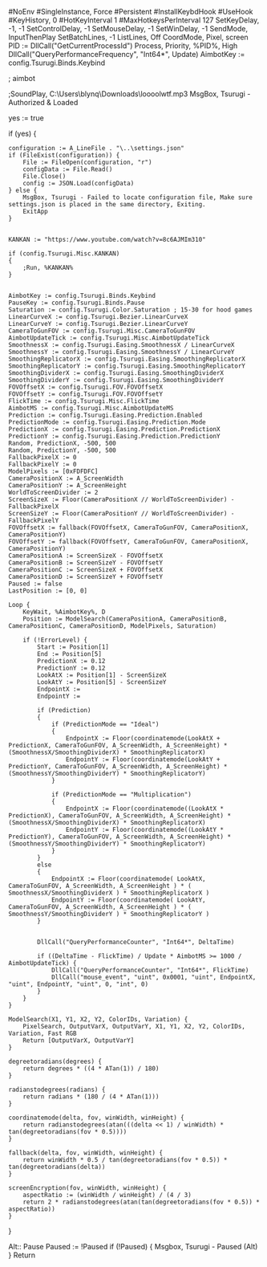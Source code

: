 #NoEnv
#SingleInstance, Force
#Persistent
#InstallKeybdHook
#UseHook
#KeyHistory, 0
#HotKeyInterval 1
#MaxHotkeysPerInterval 127
SetKeyDelay, -1, -1
SetControlDelay, -1
SetMouseDelay, -1
SetWinDelay, -1
SendMode, InputThenPlay
SetBatchLines, -1
ListLines, Off
CoordMode, Pixel, screen
PID := DllCall("GetCurrentProcessId")
Process, Priority, %PID%, High
DllCall("QueryPerformanceFrequency", "Int64*", Update)
AimbotKey := config.Tsurugi.Binds.Keybind

; aimbot

;SoundPlay, C:\Users\blynq\Downloads\loooolwtf.mp3
MsgBox, Tsurugi - Authorized & Loaded


yes := true

if (yes)
{

    configuration := A_LineFile . "\..\settings.json"
    if (FileExist(configuration)) {
        File := FileOpen(configuration, "r")
        configData := File.Read()
        File.Close()
        config := JSON.Load(configData)
    } else {
        MsgBox, Tsurugi - Failed to locate configuration file, Make sure settings.json is placed in the same directory, Exiting.
        ExitApp
    }


    KANKAN := "https://www.youtube.com/watch?v=8c6AJMIm310"

    if (config.Tsurugi.Misc.KANKAN)
    {
        ;Run, %KANKAN%
    }

    
    AimbotKey := config.Tsurugi.Binds.Keybind
    PauseKey := config.Tsurugi.Binds.Pause
    Saturation := config.Tsurugi.Color.Saturation ; 15-30 for hood games
    LinearCurveX := config.Tsurugi.Bezier.LinearCurveX
    LinearCurveY := config.Tsurugi.Bezier.LinearCurveY
    CameraToGunFOV := config.Tsurugi.Misc.CameraToGunFOV
    AimbotUpdateTick := config.Tsurugi.Misc.AimbotUpdateTick
    SmoothnessX := config.Tsurugi.Easing.SmoothnessX / LinearCurveX
    SmoothnessY := config.Tsurugi.Easing.SmoothnessY / LinearCurveY
    SmoothingReplicatorX := config.Tsurugi.Easing.SmoothingReplicatorX
    SmoothingReplicatorY := config.Tsurugi.Easing.SmoothingReplicatorY
    SmoothingDividerX := config.Tsurugi.Easing.SmoothingDividerX
    SmoothingDividerY := config.Tsurugi.Easing.SmoothingDividerY
    FOVOffsetX := config.Tsurugi.FOV.FOVOffsetX
    FOVOffsetY := config.Tsurugi.FOV.FOVOffsetY
    FlickTime := config.Tsurugi.Misc.FlickTime    
    AimbotMS := config.Tsurugi.Misc.AimbotUpdateMS
    Prediction := config.Tsurugi.Easing.Prediction.Enabled
    PredictionMode := config.Tsurugi.Easing.Prediction.Mode
    PredictionX := config.Tsurugi.Easing.Prediction.PredictionX
    PredictionY := config.Tsurugi.Easing.Prediction.PredictionY
    Random, PredictionX, -500, 500
    Random, PredictionY, -500, 500    
    FallbackPixelX := 0
    FallbackPixelY := 0
    ModelPixels := [0xFDFDFC]
    CameraPositionX := A_ScreenWidth
    CameraPositionY := A_ScreenHeight
    WorldToScreenDivider := 2
    ScreenSizeX := Floor(CameraPositionX // WorldToScreenDivider) - FallbackPixelX
    ScreenSizeY := Floor(CameraPositionY // WorldToScreenDivider) - FallbackPixelY
    FOVOffsetX := fallback(FOVOffsetX, CameraToGunFOV, CameraPositionX, CameraPositionY)
    FOVOffsetY := fallback(FOVOffsetY, CameraToGunFOV, CameraPositionX, CameraPositionY)
    CameraPositionA := ScreenSizeX - FOVOffsetX
    CameraPositionB := ScreenSizeY - FOVOffsetY
    CameraPositionC := ScreenSizeX + FOVOffsetX
    CameraPositionD := ScreenSizeY + FOVOffsetY
    Paused := false
    LastPosition := [0, 0]

    Loop {
        KeyWait, %AimbotKey%, D
        Position := ModelSearch(CameraPositionA, CameraPositionB, CameraPositionC, CameraPositionD, ModelPixels, Saturation)
        
        if (!ErrorLevel) {
            Start := Position[1]
            End := Position[5]
            PredictionX := 0.12
            PredictionY := 0.12
            LookAtX := Position[1] - ScreenSizeX
            LookAtY := Position[5] - ScreenSizeY
            EndpointX :=
            EndpointY :=

            if (Prediction)
            {
                if (PredictionMode == "Ideal")
                {
                    EndpointX := Floor(coordinatemode(LookAtX + PredictionX, CameraToGunFOV, A_ScreenWidth, A_ScreenHeight) * (SmoothnessX/SmoothingDividerX) * SmoothingReplicatorX)
                    EndpointY := Floor(coordinatemode(LookAtY + PredictionY, CameraToGunFOV, A_ScreenWidth, A_ScreenHeight) * (SmoothnessY/SmoothingDividerY) * SmoothingReplicatorY)
                }

                if (PredictionMode == "Multiplication")
                {
                    EndpointX := Floor(coordinatemode((LookAtX * PredictionX), CameraToGunFOV, A_ScreenWidth, A_ScreenHeight) * (SmoothnessX/SmoothingDividerX) * SmoothingReplicatorX)
                    EndpointY := Floor(coordinatemode((LookAtY * PredictionY), CameraToGunFOV, A_ScreenWidth, A_ScreenHeight) * (SmoothnessY/SmoothingDividerY) * SmoothingReplicatorY)
                }
            }
            else
            {
                EndpointX := Floor(coordinatemode( LookAtX, CameraToGunFOV, A_ScreenWidth, A_ScreenHeight ) * ( SmoothnessX/SmoothingDividerX ) * SmoothingReplicatorX )
                EndpointY := Floor(coordinatemode( LookAtY, CameraToGunFOV, A_ScreenWidth, A_ScreenHeight ) * ( SmoothnessY/SmoothingDividerY ) * SmoothingReplicatorY )
            }


            DllCall("QueryPerformanceCounter", "Int64*", DeltaTime)
    
            if ((DeltaTime - FlickTime) / Update * AimbotMS >= 1000 / AimbotUpdateTick) {
                DllCall("QueryPerformanceCounter", "Int64*", FlickTime)
                DllCall("mouse_event", "uint", 0x0001, "uint", EndpointX, "uint", EndpointY, "uint", 0, "int", 0)
            }
        }
    }
    
    ModelSearch(X1, Y1, X2, Y2, ColorIDs, Variation) {
        PixelSearch, OutputVarX, OutputVarY, X1, Y1, X2, Y2, ColorIDs, Variation, Fast RGB
        Return [OutputVarX, OutputVarY]
    }

    degreetoradians(degrees) {
        return degrees * ((4 * ATan(1)) / 180)
    }

    radianstodegrees(radians) {
        return radians * (180 / (4 * ATan(1)))
    }

    coordinatemode(delta, fov, winWidth, winHeight) {
        return radianstodegrees(atan(((delta << 1) / winWidth) * tan(degreetoradians(fov * 0.5))))
    }

    fallback(delta, fov, winWidth, winHeight) {
        return winWidth * 0.5 / tan(degreetoradians(fov * 0.5)) * tan(degreetoradians(delta))
    }

    screenEncryption(fov, winWidth, winHeight) {
        aspectRatio := (winWidth / winHeight) / (4 / 3)
        return 2 * radianstodegrees(atan(tan(degreetoradians(fov * 0.5)) * aspectRatio))
    }
}

Alt::
Pause
Paused := !Paused
if (!Paused) {
    Msgbox, Tsurugi - Paused (Alt)
}
Return
